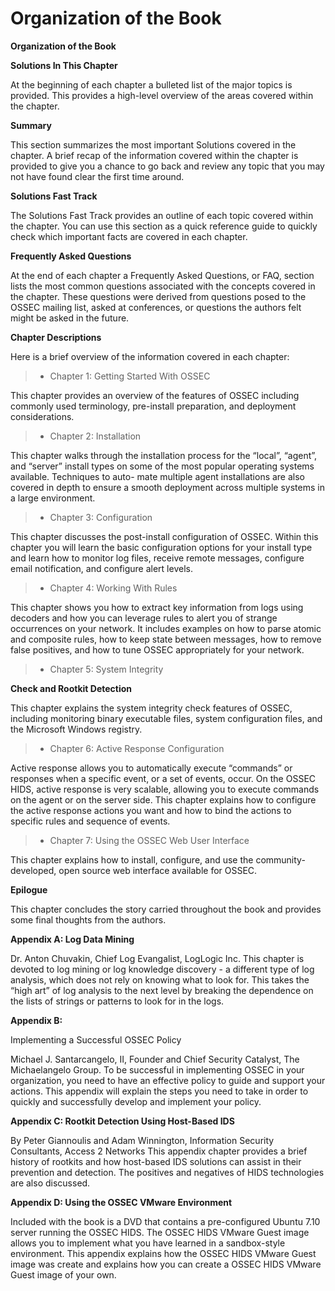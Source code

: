 Organization of the Book
=========


**Organization of the Book**

**Solutions In This Chapter**

At the beginning of each chapter a bulleted list of the major topics is provided. This provides
a high-level overview of the areas covered within the chapter.

**Summary**

This section summarizes the most important Solutions covered in the chapter. A brief recap
of the information covered within the chapter is provided to give you a chance to go back
and review any topic that you may not have found clear the first time around.

**Solutions Fast Track**

The Solutions Fast Track provides an outline of each topic covered within the chapter. You
can use this section as a quick reference guide to quickly check which important facts are
covered in each chapter.

**Frequently Asked Questions**

At the end of each chapter a Frequently Asked Questions, or FAQ, section lists the most
common questions associated with the concepts covered in the chapter. These questions
were derived from questions posed to the OSSEC mailing list, asked at conferences, or
questions the authors felt might be asked in the future.

**Chapter Descriptions**

Here is a brief overview of the information covered in each chapter:

>* Chapter 1: Getting Started With OSSEC

This chapter provides an overview of the features of OSSEC including commonly used
terminology, pre-install preparation, and deployment considerations.

>* Chapter 2: Installation

This chapter walks through the installation process for the “local”, “agent”, and “server”
install types on some of the most popular operating systems available. Techniques to auto-
mate multiple agent installations are also covered in depth to ensure a smooth deployment
across multiple systems in a large environment.

>* Chapter 3: Configuration

This chapter discusses the post-install configuration of OSSEC. Within this chapter you will
learn the basic configuration options for your install type and learn how to monitor log files,
receive remote messages, configure email notification, and configure alert levels.

>* Chapter 4: Working With Rules

This chapter shows you how to extract key information from logs using decoders and how
you can leverage rules to alert you of strange occurrences on your network. It includes
examples on how to parse atomic and composite rules, how to keep state between messages,
how to remove false positives, and how to tune OSSEC appropriately for your network.

>* Chapter 5: System Integrity

__Check and Rootkit Detection__

This chapter explains the system integrity check features of OSSEC, including monitoring
binary executable files, system configuration files, and the Microsoft Windows registry.

>* Chapter 6: Active Response Configuration

Active response allows you to automatically execute “commands” or responses when a specific
event, or a set of events, occur. On the OSSEC HIDS, active response is very scalable, allowing
you to execute commands on the agent or on the server side. This chapter explains how to
configure the active response actions you want and how to bind the actions to specific rules
and sequence of events.


>* Chapter 7: Using the OSSEC Web User Interface

This chapter explains how to install, configure, and use the community-developed, open
source web interface available for OSSEC.

__Epilogue__

This chapter concludes the story carried throughout the book and provides some final
thoughts from the authors.

**Appendix A: Log Data Mining**

Dr. Anton Chuvakin, Chief Log Evangalist, LogLogic Inc.
This chapter is devoted to log mining or log knowledge discovery - a different type of
log analysis, which does not rely on knowing what to look for. This takes the “high art” of log
analysis to the next level by breaking the dependence on the lists of strings or patterns to
look for in the logs.


**Appendix B:**

Implementing a Successful OSSEC Policy

Michael J. Santarcangelo, II, Founder and Chief Security Catalyst, The Michaelangelo Group.
To be successful in implementing OSSEC in your organization, you need to have an
effective policy to guide and support your actions. This appendix will explain the steps you
need to take in order to quickly and successfully develop and implement your policy.

**Appendix C: Rootkit Detection Using Host-Based IDS**

By Peter Giannoulis and Adam Winnington, Information Security Consultants, Access 2 Networks
This appendix chapter provides a brief history of rootkits and how host-based IDS solutions
can assist in their prevention and detection. The positives and negatives of HIDS technologies
are also discussed.



**Appendix D: Using the OSSEC VMware Environment**

Included with the book is a DVD that contains a pre-configured Ubuntu 7.10 server running
the OSSEC HIDS. The OSSEC HIDS VMware Guest image allows you to implement what
you have learned in a sandbox-style environment. This appendix explains how the OSSEC
HIDS VMware Guest image was create and explains how you can create a OSSEC HIDS
VMware Guest image of your own.


